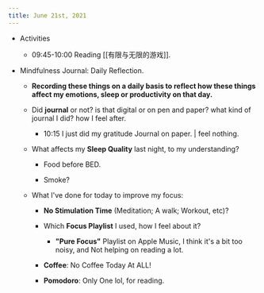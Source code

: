 ```yaml
---
title: June 21st, 2021
---
```


- Activities
	 - 09:45-10:00 Reading [[有限与无限的游戏]].

- Mindfulness Journal: Daily Reflection. 
	 - __Recording these things on a daily basis to reflect how these things affect my emotions, sleep or productivity on that day.__

	 - Did **journal** or not? is that digital or on pen and paper? what kind of journal I did? how I feel after. 
		 - 10:15 I just did my gratitude Journal on paper. | feel nothing. 

	 - What affects my **Sleep Quality** last night, to my understanding? 
		 - Food before BED.

		 - Smoke? 

	 - What I've done for today to improve my focus: 
		 - **No Stimulation Time** (Meditation; A walk; Workout, etc)? 

		 - Which **Focus Playlist** I used, how I feel about it?
			 - __"Pure Focus"__ Playlist on Apple Music, I think it's a bit too noisy, and Not helping on reading a lot. 

		 - **Coffee**: No Coffee Today At ALL!

		 - **Pomodoro**: Only One lol, for reading. 
